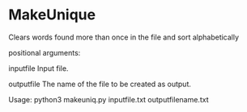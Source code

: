 # MakeUnique
Clears words found more than once in the file and sort alphabetically

positional arguments:

  inputfile   Input file.
  
  outputfile  The name of the file to be created as output.
  
  
Usage: python3 makeuniq.py inputfile.txt outputfilename.txt


